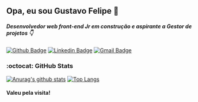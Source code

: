 ## Opa, eu sou  Gustavo Felipe 👋
  ##### Desenvolvedor web front-end Jr em construção e aspirante a Gestor de projetos   :point_down:
  [![Github Badge](https://img.shields.io/badge/-Github-000?style=flat-square&logo=Github&logoColor=white&link=https://github.com/gustavofbc)](https://github.com/gustavofbc) 
  [![Linkedin Badge](https://img.shields.io/badge/-LinkedIn-blue?style=flat-square&logo=Linkedin&logoColor=white&link=https://www.linkedin.com/in/gustavo-felipe-batista-carneiro-9342171a8/)](https://www.linkedin.com/in/gustavo-felipe-batista-carneiro-9342171a8/) 
  [![Gmail Badge](https://img.shields.io/badge/-Gmail-c14438?style=flat-square&logo=Gmail&logoColor=white&link=mailto:gustavo.felipebc@gmail.com)](mailto:gustavo.felipebc@gmail.com)
  
<!--   <img  width="300" src="https://piskel-imgstore-b.appspot.com/img/2c473a51-3407-11eb-9563-23a1f9a7a7cc.gif" /> -->




### :octocat: GitHub Stats 
[![Anurag's github stats](https://github-readme-stats.vercel.app/api?username=gustavofbc&theme=buefy&show_icons=true)](https://github.com/anuraghazra/github-readme-stats)  [![Top Langs](https://github-readme-stats.vercel.app/api/top-langs/?username=gustavofbc&layout=compact&theme=buefy)](https://github.com/anuraghazra/github-readme-stats)

#### Valeu pela visita!
